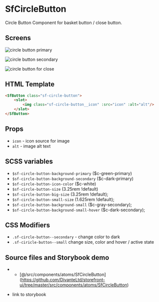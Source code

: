 # SfCircleButton

Circle Button Component for basket button / close button.

## Screens

![circle button primary](https://user-images.githubusercontent.com/34887212/55572465-e7642b80-5707-11e9-916e-717686113ad6.png)

![circle button secondary](https://user-images.githubusercontent.com/34887212/55572482-f6e37480-5707-11e9-9fa4-b09bfc2ddf83.png)

![circle button for close](https://user-images.githubusercontent.com/34887212/55572494-fd71ec00-5707-11e9-84c3-1f4cfe6f78bb.png)

## HTML Template

````html
<SfButton class="sf-circle-button">
    <slot>
        <img class="sf-circle-button__icon" :src="icon" :alt="alt"/>
    </slot>
</SfButton>
````

## Props

- `icon` - icon source for image
- `alt` - image alt text

## SCSS variables

- `$sf-circle-button-background-primary` ($c-green-primary)
- `$sf-circle-button-background-secondary` ($c-dark-primary)
- `$sf-circle-button-icon-color` ($c-white)
- `$sf-circle-button-size` (3.25rem !default)
- `$sf-circle-button-big-size` (3.25rem !default);
- `$sf-circle-button-small-size` (1.625rem !default);
- `$sf-circle-button-background-small` ($c-gray-secondary);
- `$sf-circle-button-background-small-hover` ($c-dark-secondary);

## CSS Modifiers

- `.sf-circle-button--secondary` - change color to dark
- `.sf-ciricle-button--small`  change size, color and hover / active state

## Source files and Storybook demo

- - [@/src/components/atoms/SfCircleButton] (https://github.com/DivanteLtd/storefront-ui/tree/master/src/components/atoms/SfCircleButton)

- link to storybook